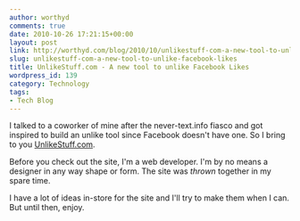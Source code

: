 ```yaml
---
author: worthyd
comments: true
date: 2010-10-26 17:21:15+00:00
layout: post
link: http://worthyd.com/blog/2010/10/unlikestuff-com-a-new-tool-to-unlike-facebook-likes/
slug: unlikestuff-com-a-new-tool-to-unlike-facebook-likes
title: UnlikeStuff.com - A new tool to unlike Facebook Likes
wordpress_id: 139
category: Technology
tags:
- Tech Blog
---
```


I talked to a coworker of mine after the never-text.info fiasco and got inspired to build an unlike tool since Facebook doesn't have one. So I bring to you [UnlikeStuff.com](http://unlikestuff.com/).  

Before you check out the site, I'm a web developer. I'm by no means a designer in any way shape or form.  The site was _thrown_ together in my spare time.

I have a lot of ideas in-store for the site and I'll try to make them when I can. But until then, enjoy.
